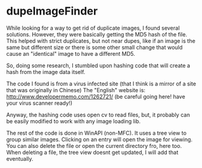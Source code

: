 # dupeImageFinder

While looking for a way to get rid of duplicate images, I found several solutions. However, they were basically getting the 
MD5 hash of the file. This helped with strict duplicates, but not near dupes, like if an image is the same but different size or there is some other small change that would cause an "identical" image to have a different MD5.

So, doing some research, I stumbled upon hashing code that will create a hash from the image data itself.

The code I found is from a virus infected site (that I think is a mirror of a site that was originally in Chinese)
The "English" website is: http://www.developermemo.com/1262721/   (be careful going here! have your virus scanner ready!)

Anyway, the hashing code uses open cv to read files, but, it probably can be easily modified to work with any image loading lib.

The rest of the code is done in WinAPI (non-MFC). It uses a tree view to group similar images. Clicking on an entry will open the image for viewing. You can also delete the file or open the current directory fro, here too. When deleting a file, the tree view doesnt get updated, I will add that eventually.
